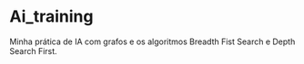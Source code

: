 # Ai_training
Minha prática de IA com grafos e os algoritmos Breadth Fist Search e Depth Search First.
